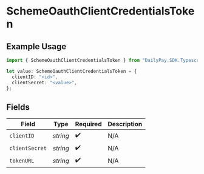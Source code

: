 # SchemeOauthClientCredentialsToken

## Example Usage

```typescript
import { SchemeOauthClientCredentialsToken } from "DailyPay.SDK.Typescript/models";

let value: SchemeOauthClientCredentialsToken = {
  clientID: "<id>",
  clientSecret: "<value>",
};
```

## Fields

| Field              | Type               | Required           | Description        |
| ------------------ | ------------------ | ------------------ | ------------------ |
| `clientID`         | *string*           | :heavy_check_mark: | N/A                |
| `clientSecret`     | *string*           | :heavy_check_mark: | N/A                |
| `tokenURL`         | *string*           | :heavy_check_mark: | N/A                |